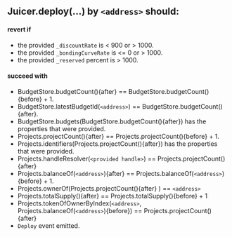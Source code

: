 ## Juicer.deploy(...) by `<address>` should:

#### revert if

- the provided `_discountRate` is < 900 or > 1000.
- the provided `_bondingCurveRate` is <= 0 or > 1000.
- the provided `_reserved` percent is > 1000.

#### succeed with

- BudgetStore.budgetCount(){after} == BudgetStore.budgetCount(){before} + 1.
- BudgetStore.latestBudgetId(`<address>`) == BudgetStore.budgetCount(){after}.
- BudgetStore.budgets(BudgetStore.budgetCount(){after}) has the properties that were provided.
- Projects.projectCount(){after} == Projects.projectCount(){before} + 1.
- Projects.identifiers(Projects.projectCount(){after}) has the properties that were provided.
- Projects.handleResolver(`<provided handle>`) == Projects.projectCount(){after}
- Projects.balanceOf(`<address>`){after} == Projects.balanceOf(`<address>`){before} + 1.
- Projects.ownerOf(Projects.projectCount(){after}
  ) == `<address>`
- Projects.totalSupply(){after} == Projects.totalSupply(){before} + 1
- Projects.tokenOfOwnerByIndex(`<address>`, Projects.balanceOf(`<address>`){before}) == Projects.projectCount(){after}
- `Deploy` event emitted.
